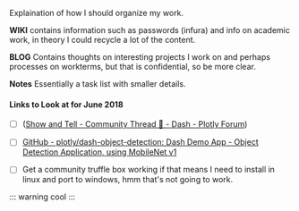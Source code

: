 Explaination of how I should organize my work.

**WIKI** contains information such as passwords (infura) and info on academic work, in theory I could recycle a lot of the content.

**BLOG** Contains thoughts on interesting projects I work on and perhaps processes on workterms, but that is confidential, so be more clear.

**Notes** Essentially a task list with smaller details.

#### Links to Look at for June 2018
- [ ] ([Show and Tell - Community Thread 🎉 - Dash - Plotly Forum](https://community.plot.ly/t/show-and-tell-community-thread/7554))
- [ ] [GitHub - plotly/dash-object-detection: Dash Demo App - Object Detection Application, using MobileNet v1](https://github.com/plotly/dash-object-detection)
- [ ] Get a community truffle box working if that means I need to install in linux and port to windows, hmm that's not going to work.


::: warning cool
:::